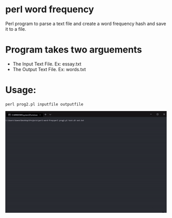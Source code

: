# perl word frequency
 Perl program to parse a text file and create a word frequency hash and save it to a file.
 
# Program takes two arguements
+ The Input Text File. Ex: essay.txt
+ The Output Text File. Ex: words.txt
 
# Usage:
```
perl prog2.pl inputfile outputfile
```
![example run](https://github.com/townerr/perl-word-freq/blob/master/perlrun.gif)
